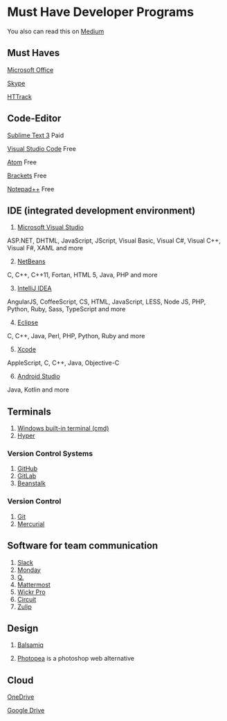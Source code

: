 # Must Have Developer Programs
You also can read this on [Medium](https://medium.com/@andib./must-have-developer-programs-4823ef7f8387)
## Must Haves
[Microsoft Office](https://products.office.com/home/)

[Skype](https://www.skype.com/)

[HTTrack](https://www.httrack.com/)

## Code-Editor
[Sublime Text 3](https://www.sublimetext.com/)
Paid

[Visual Studio Code](https://code.visualstudio.com/)
Free

[Atom](https://atom.io/)
Free

[Brackets](https://brackets.io)
Free

[Notepad++](https://notepad-plus-plus.org/)
Free

## IDE (integrated development environment)
1. [Microsoft Visual Studio](https://visualstudio.microsoft.com/)

ASP.NET, DHTML, JavaScript, JScript, Visual Basic, Visual C#, Visual C++, Visual F#, XAML and more

2. [NetBeans](https://netbeans.org/)

C, C++, C++11, Fortan, HTML 5, Java, PHP and more

3. [IntelliJ IDEA](https://www.jetbrains.com/idea/)

AngularJS, CoffeeScript, CS, HTML, JavaScript, LESS, Node JS, PHP, Python, Ruby, Sass, TypeScript and more

4. [Eclipse](https://www.eclipse.org/)

C, C++, Java, Perl, PHP, Python, Ruby and more

5. [Xcode](https://developer.apple.com/xcode/)

AppleScript, C, C++, Java, Objective-C

6. [Android Studio](https://developer.android.com/studio/)

Java, Kotlin and more

## Terminals
1. [Windows built-in terminal (cmd)](https://docs.microsoft.com/windows-server/administration/windows-commands/cmd)
2. [Hyper](https://hyper.is/)

### Version Control Systems
1. [GitHub](https://github.com/)
2. [GitLab](https://gitlab.com)
3. [Beanstalk](https://beanstalkapp.com/)
### Version Control
1. [Git](https://git-scm.com/)
2. [Mercurial](https://www.mercurial-scm.org/)

## Software for team communication
1. [Slack](https://slack.com)
2. [Monday](https://monday.com)
3. [Q.](https://www.meetq.ai)
4. [Mattermost](https://mattermost.com/)
5. [Wickr Pro](https://wickr.com/products/teams/)
6. [Circuit](https://www.circuit.com/de)
7. [Zulip](https://zulipchat.com/)

## Design

1. [Balsamiq](https://balsamiq.com/)


2. [Photopea](https://www.photopea.com/)
is a photoshop web alternative

## Cloud
[OneDrive](https://products.office.com/onedrive-for-business/)

[Google Drive](https://drive.google.com/)


